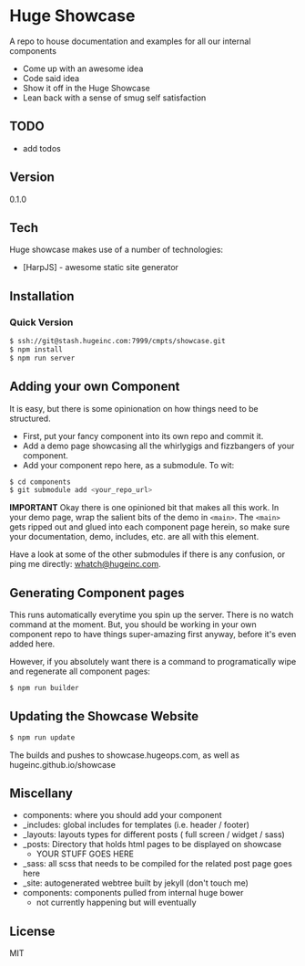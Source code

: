 Huge Showcase
=========

A repo to house documentation and examples for all our internal components

  - Come up with an awesome idea
  - Code said idea
  - Show it off in the Huge Showcase
  - Lean back with a sense of smug self satisfaction


TODO
----
- add todos

Version
----

0.1.0


Tech
-----------

Huge showcase makes use of a number of technologies:

* [HarpJS] - awesome static site generator


Installation
--------------

### Quick Version

```sh
$ ssh://git@stash.hugeinc.com:7999/cmpts/showcase.git
$ npm install
$ npm run server
```

Adding your own Component
--------------

It is easy, but there is some opinionation on how things need to be structured.

- First, put your fancy component into its own repo and commit it.
- Add a demo page showcasing all the whirlygigs and fizzbangers of your component.
- Add your component repo here, as a submodule. To wit:

```sh
$ cd components
$ git submodule add <your_repo_url>
```

**IMPORTANT** Okay there is one opinioned bit that makes all this work. In your demo page, wrap the salient bits of the demo in ```<main>```. The ```<main>``` gets ripped out and glued into each component page herein,  so make sure your documentation, demo, includes, etc. are all with this element.

Have a look at some of the other submodules if there is any confusion, or ping me directly: whatch@hugeinc.com.

Generating Component pages
--------------
This runs automatically everytime you spin up the server. There is no watch command at the moment. But, you should be working in your own component repo to have things super-amazing first anyway, before it's even added here.

However, if you absolutely want there is a command to programatically wipe and regenerate all component pages:

```sh
$ npm run builder
```


Updating the Showcase Website
--------------

```sh
$ npm run update
```

The builds and pushes to showcase.hugeops.com, as well as hugeinc.github.io/showcase


Miscellany
----------------------

- components: where you should add your component
- _includes: global includes for templates (i.e. header / footer)
- _layouts: layouts types for different posts ( full screen / widget / sass)
- _posts: Directory that holds html pages to be displayed on showcase
	- YOUR STUFF GOES HERE
- _sass: all scss that needs to be compiled for the related post page goes here
- _site: autogenerated webtree built by jekyll (don't touch me)
- components: components pulled from internal huge bower
	- not currently happening but will eventually


License
----

MIT



